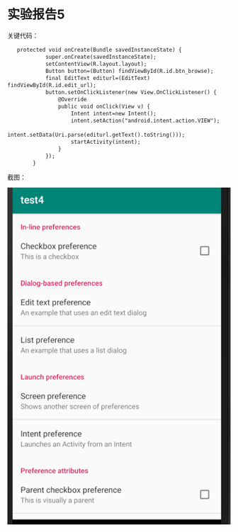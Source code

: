 # 实验报告5

关键代码：

       protected void onCreate(Bundle savedInstanceState) {
                super.onCreate(savedInstanceState);
                setContentView(R.layout.layout);
                Button button=(Button) findViewById(R.id.btn_browse);
                final EditText editurl=(EditText) findViewById(R.id.edit_url);
                button.setOnClickListener(new View.OnClickListener() {
                    @Override
                    public void onClick(View v) {
                        Intent intent=new Intent();
                        intent.setAction("android.intent.action.VIEW");
                        intent.setData(Uri.parse(editurl.getText().toString()));
                        startActivity(intent);
                    }
                });
            }




截图：  

![Image](https://github.com/fjnu-zexin/test1/blob/master/img/t4p1.PNG)
